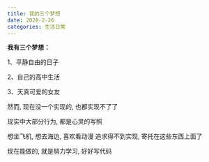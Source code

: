 ```yaml
---
title: 我的三个梦想
date: 2020-2-26
categories: 生活日常
---
```


**我有三个梦想：**

1、平静自由的日子

2、自己的高中生活

3、天真可爱的女友

然而, 现在没一个实现的, 也都实现不了了

现实中大部分行为, 都是心灵的写照

想坐飞机, 想去海边, 喜欢看动漫
追求得不到实现, 寄托在这些东西上面了

现在能做的, 就是努力学习, 好好写代码
